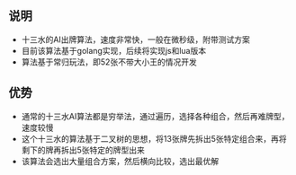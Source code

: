 ## 说明
* 十三水的AI出牌算法，速度非常快，一般在微秒级，附带测试方案
* 目前该算法基于golang实现，后续将实现js和lua版本
* 算法基于常归玩法，即52张不带大小王的情况开发

## 优势
* 通常的十三水AI算法都是穷举法，通过遍历，选择各种组合，然后再难牌型，速度较慢
* 这个十三水的算法基于二叉树的思想，将13张牌先拆出5张特定组合来，再将剩下的牌再拆出5张特定的牌型出来
* 该算法会选出大量组合方案，然后横向比较，选出最优解

